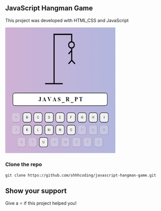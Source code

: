 ## JavaScript Hangman Game

This project was developed with HTML,CSS and JavaScript

<img src="/hangman.PNG" width="350" height="400">

### Clone the repo

```shell
git clone https://github.com/shhhcoding/javascript-hangman-game.git
```

## Show your support

Give a ⭐️ if this project helped you!
